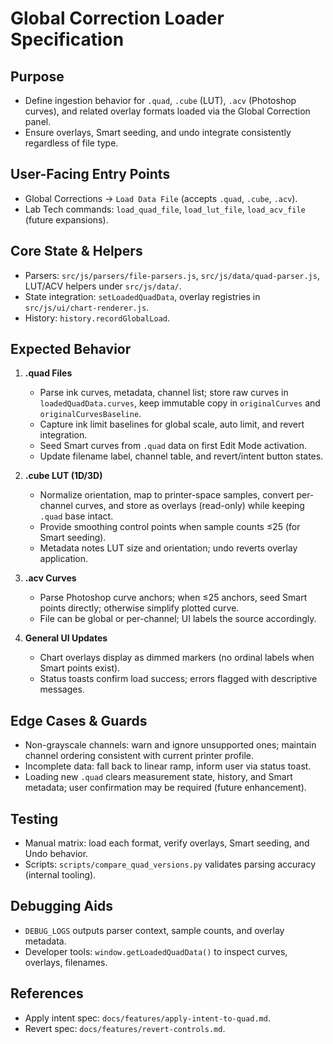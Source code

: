 # Global Correction Loader Specification

## Purpose
- Define ingestion behavior for `.quad`, `.cube` (LUT), `.acv` (Photoshop curves), and related overlay formats loaded via the Global Correction panel.
- Ensure overlays, Smart seeding, and undo integrate consistently regardless of file type.

## User-Facing Entry Points
- Global Corrections → `Load Data File` (accepts `.quad`, `.cube`, `.acv`).
- Lab Tech commands: `load_quad_file`, `load_lut_file`, `load_acv_file` (future expansions).

## Core State & Helpers
- Parsers: `src/js/parsers/file-parsers.js`, `src/js/data/quad-parser.js`, LUT/ACV helpers under `src/js/data/`.
- State integration: `setLoadedQuadData`, overlay registries in `src/js/ui/chart-renderer.js`.
- History: `history.recordGlobalLoad`.

## Expected Behavior
1. **.quad Files**
   - Parse ink curves, metadata, channel list; store raw curves in `loadedQuadData.curves`, keep immutable copy in `originalCurves` and `originalCurvesBaseline`.
   - Capture ink limit baselines for global scale, auto limit, and revert integration.
   - Seed Smart curves from `.quad` data on first Edit Mode activation.
   - Update filename label, channel table, and revert/intent button states.

2. **.cube LUT (1D/3D)**
   - Normalize orientation, map to printer-space samples, convert per-channel curves, and store as overlays (read-only) while keeping `.quad` base intact.
   - Provide smoothing control points when sample counts ≤25 (for Smart seeding).
   - Metadata notes LUT size and orientation; undo reverts overlay application.

3. **.acv Curves**
   - Parse Photoshop curve anchors; when ≤25 anchors, seed Smart points directly; otherwise simplify plotted curve.
   - File can be global or per-channel; UI labels the source accordingly.

4. **General UI Updates**
   - Chart overlays display as dimmed markers (no ordinal labels when Smart points exist).
   - Status toasts confirm load success; errors flagged with descriptive messages.

## Edge Cases & Guards
- Non-grayscale channels: warn and ignore unsupported ones; maintain channel ordering consistent with current printer profile.
- Incomplete data: fall back to linear ramp, inform user via status toast.
- Loading new `.quad` clears measurement state, history, and Smart metadata; user confirmation may be required (future enhancement).

## Testing
- Manual matrix: load each format, verify overlays, Smart seeding, and Undo behavior.
- Scripts: `scripts/compare_quad_versions.py` validates parsing accuracy (internal tooling).

## Debugging Aids
- `DEBUG_LOGS` outputs parser context, sample counts, and overlay metadata.
- Developer tools: `window.getLoadedQuadData()` to inspect curves, overlays, filenames.

## References
- Apply intent spec: `docs/features/apply-intent-to-quad.md`.
- Revert spec: `docs/features/revert-controls.md`.
